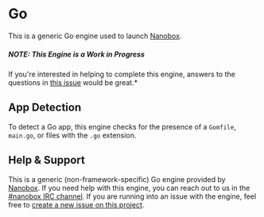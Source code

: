 # Go

This is a generic Go engine used to launch [Nanobox](http://nanobox.io).

##### NOTE: This Engine is a Work in Progress
If you're interested in helping to complete this engine, answers to the questions in [this issue](https://github.com/nanobox-io/nanobox-engine-golang/issues/5) would be great.*

## App Detection
To detect a Go app, this engine checks for the presence of a `Gomfile`, `main.go`, or files with the `.go` extension.

## Help & Support
This is a generic (non-framework-specific) Go engine provided by [Nanobox](http://nanobox.io). If you need help with this engine, you can reach out to us in the [#nanobox IRC channel](http://webchat.freenode.net/?channels=nanobox). If you are running into an issue with the engine, feel free to [create a new issue on this project](https://github.com/nanobox-io/nanobox-engine-golang/issues/new).
